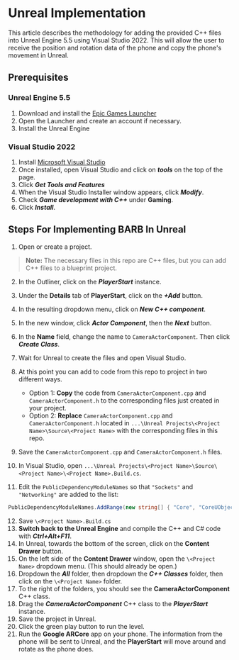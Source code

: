 # Unreal Implementation
This article describes the methodology for adding the provided C++ files into Unreal Engine 5.5 using Visual Studio 2022.  This will allow the user to receive the position and rotation data of the phone and copy the phone's movement in Unreal.

## Prerequisites
### Unreal Engine 5.5
 1. Download and install the [Epic Games Launcher](https://store.epicgames.com/en-US/download)
 2. Open the Launcher and create an account if necessary.
 3. Install the Unreal Engine
### Visual Studio 2022
 1. Install [Microsoft Visual Studio](https://visualstudio.microsoft.com/)
 2. Once installed, open Visual Studio and click on ***tools*** on the top of the page.
 3. Click ***Get Tools and Features***
 4. When the Visual Studio Installer window appears, click ***Modify***.
 5. Check ***Game development with C++*** under **Gaming**.
 6. Click ***Install***.


## Steps For Implementing BARB In Unreal
1. Open or create a project. 
> **Note:** The necessary files in this repo are C++ files, but you can add C++ files to a blueprint project.
2. In the Outliner, click on the ***PlayerStart*** instance.
3. Under the **Details** tab of **PlayerStart**, click on the ***+Add*** button.
4. In the resulting dropdown menu, click on ***New C++ component***.
5. In the new window, click ***Actor Component***, then the ***Next*** button.
6. In the **Name** field, change the name to ```CameraActorComponent```.  Then click ***Create Class***.
7. Wait for Unreal to create the files and open Visual Studio.
8. At this point you can add to code from this repo to project in two different ways.

   - Option 1: **Copy** the code from ```CameraActorComponent.cpp``` and ```CameraActorComponent.h``` to the corresponding files just created in your project.
   - Option 2: **Replace** ```CameraActorComponent.cpp``` and ```CameraActorComponent.h``` located in ```...\Unreal Projects\<Project Name>\Source\<Project Name>```  with the corresponding files in this repo.
9. Save the ```CameraActorComponent.cpp``` and ```CameraActorComponent.h``` files.
10. In Visual Studio, open ```...\Unreal Projects\<Project Name>\Source\<Project Name>\<Project Name>.Build.cs```.
11. Edit the ```PublicDependencyModuleNames``` so that ```"Sockets"``` and ```"Networking"``` are added to the list:
```C#
PublicDependencyModuleNames.AddRange(new string[] { "Core", "CoreUObject", "Engine", "InputCore", "EnhancedInput", "Sockets", "Networking" });
```
12. Save ```\<Project Name>.Build.cs```
13. **Switch back to the Unreal Engine** and compile the C++ and C# code with ***Ctrl+Alt+F11***.
14. In Unreal, towards the bottom of the screen, click on the **Content Drawer** button.
15. On the left side of the **Content Drawer** window, open the ```\<Project Name>``` dropdown menu.  (This should already be open.)
16. Dropdown the ***All*** folder, then dropdown the ***C++ Classes*** folder, then click on the ```\<Project Name>``` folder.
17. To the right of the folders, you should see the **CameraActorComponent** C++ class.
18. Drag the ***CameraActorComponent*** C++ class to the ***PlayerStart*** instance.
19. Save the project in Unreal.
20. Click the green play button to run the level.
21. Run the **Google ARCore** app on your phone.  The information from the phone will be sent to Unreal, and the **PlayerStart** will move around and rotate as the phone does.